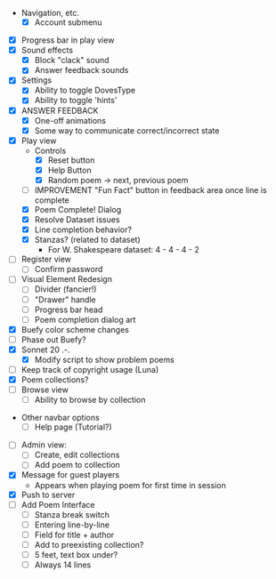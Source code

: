 - Navigation, etc.
    - [x] Account submenu
- [x] Progress bar in play view
- [x] Sound effects
    - [x] Block "clack" sound
    - [x] Answer feedback sounds
- [x] Settings
    - [x] Ability to toggle DovesType
    - [x] Ability to toggle 'hints'
- [x] ANSWER FEEDBACK
    - [x] One-off animations
    - [x] Some way to communicate correct/incorrect state
- [x] Play view
    - Controls
        - [x] Reset button
        - [x] Help Button
        - [x] Random poem -> next, previous poem
    - [ ] IMPROVEMENT "Fun Fact" button in feedback area once line is complete
    - [x] Poem Complete! Dialog
    - [x] Resolve Dataset issues
    - [x] Line completion behavior?
    - [x] Stanzas? (related to dataset)
        - For W. Shakespeare dataset: 4 - 4 - 4 - 2
- [ ] Register view
    - [ ] Confirm password
- [ ] Visual Element Redesign
    - [ ] Divider (fancier!)
    - [ ] "Drawer" handle
    - [ ] Progress bar head
    - [ ] Poem completion dialog art
- [x] Buefy color scheme changes
- [ ] Phase out Buefy?
- [x] Sonnet 20 .-.
    - [x] Modify script to show problem poems
- [ ] Keep track of copyright usage (Luna)
- [x] Poem collections?
- [ ] Browse view
    - [ ] Ability to browse by collection
- Other navbar options
    - [ ] Help page (Tutorial?)
- [ ] Admin view:
    - [ ] Create, edit collections
    - [ ] Add poem to collection
- [x] Message for guest players
    - Appears when playing poem for first time in session
- [x] Push to server
- [ ] Add Poem Interface
    - [ ] Stanza break switch
    - [ ] Entering line-by-line
    - [ ] Field for title + author
    - [ ] Add to preexisting collection?
    - [ ] 5 feet, text box under?
    - [ ] Always 14 lines
